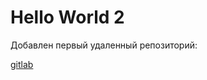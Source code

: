 # Hello World 2

Добавлен первый удаленный репозиторий:

[gitlab](https://gitlab.com/devops1328/devops-netology)

